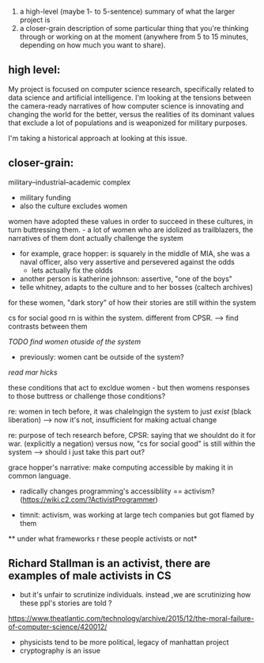 1) a high-level (maybe 1- to 5-sentence) summary of what the larger project is
 2) a closer-grain description of some particular thing that you're thinking through or working on at the moment (anywhere from 5 to 15 minutes, depending on how much you want to share).


## high level:
My project is focused on computer science research, specifically related to data science and artificial intelligence. I'm looking at the tensions between the camera-ready narratives of how computer science is innovating and changing the world for the better, versus the realities of its dominant values that exclude a lot of populations and is weaponized for military purposes.

I'm taking a historical approach at looking at this issue. 

<!-- I've been looking at the tensions between the camera-ready* narratives versus the lived realities at the frontiers of machine learning research. -->


## closer-grain:
military–industrial–academic complex
 - military funding
 - also the culture excludes women

women have adopted these values in order to succeed in these cultures, in turn buttressing them.
    - a lot of women who are  idolized as trailblazers, the narratives of them dont actually challenge the system
- for example, grace hopper: is squarely in the middle of MIA, she was a naval officer, also very assertive and persevered against the odds
    - lets actually fix the oldds
- another person is katherine johnson: assertive, "one of the boys"
- telle whitney, adapts to the culture and to her bosses (caltech archives)


for these women, "dark story" of how their stories are still within the system

cs for social good rn is within the system. different from CPSR. --> find contrasts between them

*TODO find women otuside of the system*
- previously: women cant be outside of the system? 

*read mar hicks*

these conditions that act to excldue women
    - but then womens responses to those buttress or challenge those conditions?


re: women in tech
before, it was chalelngign the system to just *exist* (black liberation) --> now it's not, insufficient for making actual change

re: purpose of tech research
before, CPSR: saying that we shouldnt do it for war. (explicitly a negation)
versus now, "cs for social good" is still within the system
--> should i just take this part out?

grace hopper's narrative: make computing accessible by making it in common language.
- radically changes programming's accessibliity == activism? (https://wiki.c2.com/?ActivistProgrammer)

- timnit: activism, was working at large tech companies but got flamed by them

** under what frameworks r these people activists or not*

Richard Stallman is an activist, there are examples of male activists in CS
- 

- but it's unfair to scrutinize individuals. instead ,we are scrutinizing how these ppl's stories are told ? 


https://www.theatlantic.com/technology/archive/2015/12/the-moral-failure-of-computer-science/420012/
- physicists tend to be more political, legacy of manhattan project
- cryptography is an issue